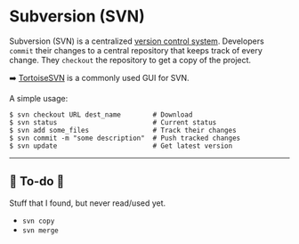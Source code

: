 # Subversion (SVN)

<div class="row row-cols-md-2"><div>

Subversion (SVN) is a centralized [version control system](../../_general/index.md). Developers `commit` their changes to a central repository that keeps track of every change. They `checkout` the repository to get a copy of the project.

➡️ [TortoiseSVN](https://tortoisesvn.net/) is a commonly used GUI for SVN.
</div><div>

A simple usage:

```shell!
$ svn checkout URL dest_name        # Download
$ svn status                        # Current status
$ svn add some_files                # Track their changes
$ svn commit -m "some description"  # Push tracked changes
$ svn update                        # Get latest version
```
</div></div>

<hr class="sep-both">

## 👻 To-do 👻

Stuff that I found, but never read/used yet.

<div class="row row-cols-md-2"><div>

* `svn copy`
* `svn merge`
</div><div>


</div></div>